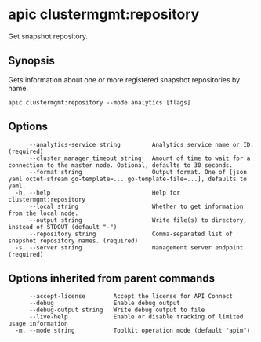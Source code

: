 # apic clustermgmt:repository

Get snapshot repository.

## Synopsis

Gets information about one or more registered snapshot repositories by name.

```
apic clustermgmt:repository --mode analytics [flags]
```

## Options

```
      --analytics-service string         Analytics service name or ID. (required)
      --cluster_manager_timeout string   Amount of time to wait for a connection to the master node. Optional, defaults to 30 seconds.
      --format string                    Output format. One of [json yaml octet-stream go-template=... go-template-file=...], defaults to yaml.
  -h, --help                             Help for clustermgmt:repository
      --local string                     Whether to get information from the local node.
      --output string                    Write file(s) to directory, instead of STDOUT (default "-")
      --repository string                Comma-separated list of snapshot repository names. (required)
  -s, --server string                    management server endpoint (required)
```

## Options inherited from parent commands

```
      --accept-license        Accept the license for API Connect
      --debug                 Enable debug output
      --debug-output string   Write debug output to file
      --live-help             Enable or disable tracking of limited usage information
  -m, --mode string           Toolkit operation mode (default "apim")
```
